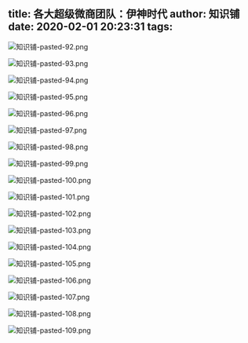title: 各大超级微商团队：伊神时代
author: 知识铺
date: 2020-02-01 20:23:31
tags:
---

![知识铺-pasted-92.png](https:\/\/blog.zshipu.com/txp/images/pasted-92.png)

![知识铺-pasted-93.png](https:\/\/blog.zshipu.com/txp/images/pasted-93.png)

![知识铺-pasted-94.png](https:\/\/blog.zshipu.com/txp/images/pasted-94.png)

![知识铺-pasted-95.png](https:\/\/blog.zshipu.com/txp/images/pasted-95.png)

![知识铺-pasted-96.png](https:\/\/blog.zshipu.com/txp/images/pasted-96.png)

![知识铺-pasted-97.png](https:\/\/blog.zshipu.com/txp/images/pasted-97.png)

![知识铺-pasted-98.png](https:\/\/blog.zshipu.com/txp/images/pasted-98.png)

![知识铺-pasted-99.png](https:\/\/blog.zshipu.com/txp/images/pasted-99.png)

![知识铺-pasted-100.png](https:\/\/blog.zshipu.com/txp/images/pasted-100.png)

![知识铺-pasted-101.png](https:\/\/blog.zshipu.com/txp/images/pasted-101.png)

![知识铺-pasted-102.png](https:\/\/blog.zshipu.com/txp/images/pasted-102.png)

![知识铺-pasted-103.png](https:\/\/blog.zshipu.com/txp/images/pasted-103.png)

![知识铺-pasted-104.png](https:\/\/blog.zshipu.com/txp/images/pasted-104.png)

![知识铺-pasted-105.png](https:\/\/blog.zshipu.com/txp/images/pasted-105.png)

![知识铺-pasted-106.png](https:\/\/blog.zshipu.com/txp/images/pasted-106.png)

![知识铺-pasted-107.png](https:\/\/blog.zshipu.com/txp/images/pasted-107.png)

![知识铺-pasted-108.png](https:\/\/blog.zshipu.com/txp/images/pasted-108.png)

![知识铺-pasted-109.png](https:\/\/blog.zshipu.com/txp/images/pasted-109.png)